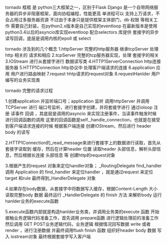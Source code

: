 tornado 框框 是 python三大框架之一，区别于Flask Django 是一个自带网络服务器的异步非阻塞框架，面向协程编程，性能更高 单进程可以 支持上万请求，不会占用过多服务器资源
不过由于本身只是提供框架主体部门，db 权限 等相关工作 需要自己封装，在python2.x版本是自己实现的eventloop 在最新版本是使用python3.4以后的asyncio库实现eventloop 
配合selectors 库提供 套接字的异步读写回调，底层是调用内核的epoll 或 select 


tornado 涉及到的几个概念
1.httpServer 完整的http服务器  继承tcpServer 处理http 相关的 请求和相应 
2.tcpServer  完整的tcp服务器实现，处理 套接字的相关
3.IOStream 进行从套接字进行 数据读写类
4.HTTP1ServerConnection http连接服务器 
5.HTTP1Connection http协议中 处理客户端请求的连接
6.application 应用 用户进行路由映射
7.request hhtp请求的request对象
8.requestHanlder 用户编写的业务实现类






tornado 完整的请求过程 

1.创建application 并监听端口号；application 监听 调用httpServer  并调用 TCPServer 进行 端口号监听，进行套接字创建，并将套接字进行  通过ioloop 注册 读事件 回调  ，其底层是调用的asyncio
来实现注册事件，当读事件触发时候 进行回调函数的调用 这里的回调函数是self._handle_connection，也就是在接受到客户端请求连接的时候 根据客户端连接 创建IOStream，然后进行 header body 的读写

2.HTTP1Connection的_read_message来进行套接字上的数据进行读取，首先从套接字读取到 缓存，然后在计算header 位置 读取header 头部信息，解析头部信息，然后根据长连接 头部信息 等 创建http的request对象

3.根据产生的request 对象来定位handler对象； _RoutingDelegate find_handler 调用 Application 的 find_handler 来定位handler ，就是通过request 来定位target 和rule 最终得到_HandlerDelegate
  对象
  
4.如果存在body数据，从套接字中将数据写入缓存，根据Content-Length 大小读取完整body 数据  最终运行 _HandlerDelegate 的 finish 方法 来解析body  运行 hanlder业务的execute函数

5.execute函数内部就是构造hanlder业务类，并调用业务类的execute 函数 开始接触业务逻辑代码准备工作，首先调用 prepare函数 进行逻辑处理前的准备工作 然后调用 GET POST业务逻辑代码，业务逻辑
   根据情况回写数据 write 或者 render ，进行注册数据 并最终调用flush finish 函数 组织好header body 数据 写入 iostream对象 最终根据套接字写入客户端
   
 
